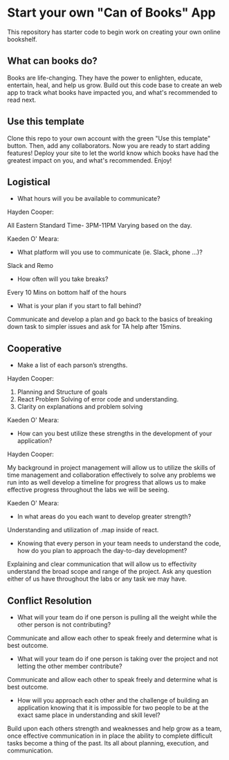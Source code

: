 # Start your own "Can of Books" App

This repository has starter code to begin work on creating your own online bookshelf.

## What can books do?

Books are life-changing. They have the power to enlighten, educate, entertain, heal, and help us grow. Build out this code base to create an web app to track what books have impacted you, and what's recommended to read next.

## Use this template

Clone this repo to your own account with the green "Use this template" button. Then, add any collaborators. Now you are ready to start adding features! Deploy your site to let the world know which books have had the greatest impact on you, and what's recommended. Enjoy!


## Logistical

- What hours will you be available to communicate?

Hayden Cooper:

All Eastern Standard Time-
3PM-11PM Varying based on the day.

Kaeden O' Meara:

- What platform will you use to communicate (ie. Slack, phone …)?

Slack and Remo 

- How often will you take breaks?

Every 10 Mins on bottom half of the hours 

- What is your plan if you start to fall behind?

Communicate and develop a plan and go back to the basics of breaking down task to simpler issues and ask for TA help after 15mins. 

## Cooperative

- Make a list of each parson’s strengths.

Hayden Cooper:

1. Planning and Structure of goals 
2. React Problem Solving of error code and understanding. 
3. Clarity on explanations and problem solving

Kaeden O' Meara:

- How can you best utilize these strengths in the development of your application?

Hayden Cooper:

My background in project management will allow us to utilize the skills of time management and collaboration effectively to solve any problems we run into as well develop a timeline for progress that allows us to make effective progress throughout the labs we will be seeing. 

Kaeden O' Meara:

- In what areas do you each want to develop greater strength?

Understanding and utilization of .map inside of react. 

- Knowing that every person in your team needs to understand the code, how do you plan to approach the day-to-day development?

Explaining and clear communication that will allow us to effectivity understand the broad scope and range of the project. Ask any question either of us have throughout the labs or any task we may have.

## Conflict Resolution

- What will your team do if one person is pulling all the weight while the other person is not contributing?

Communicate and allow each other to speak freely and determine what is best outcome. 

- What will your team do if one person is taking over the project and not letting the other member contribute?


Communicate and allow each other to speak freely and determine what is best outcome. 

- How will you approach each other and the challenge of building an application knowing that it is impossible for two people to be at the exact same place in understanding and skill level?

Build upon each others strength and weaknesses and help grow as a team, once effective communication in in place the ability to complete difficult tasks become a thing of the past. Its all about planning, execution, and communication. 